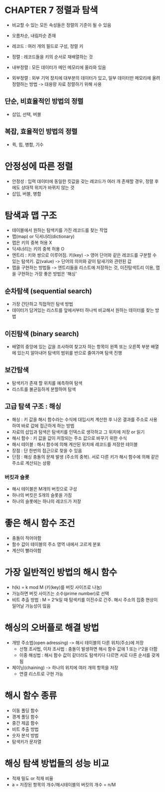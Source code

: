 # CHAPTER 7 정렬과 탐색
- 비교할 수 있는 모든 속성들은 정렬의 기준이 될 수 있음
- 오름차순, 내림차순 존재
- 레코드 : 여러 개의 필드로 구성, 정렬 키
- 정렬 : 레코드들을 키의 순서로 재배열하는 것

- 내부정렬 : 모든 데이터가 메인 메모리에 올라와 있음
- 외부정렬 : 외부 기억 장치에 대부분의 데이터가 있고, 일부 데이터만 메모리에 올려 정렬하는 방법 -> 대용량 자료 정렬하기 위해 사용

## 단순, 비효율적인 방법의 정렬
- 삽입, 선택, 버블

## 복잡, 효율적인 방법의 정렬
- 퀵, 힙, 병합, 기수

# 안정성에 따른 정렬
- 안정성 : 입력 데이터에 동일한 킷값을 갖는 레코드가 여러 개 존재할 경우, 정렬 후에도 상대적 위치가 바뀌지 않는 것
- 삽입, 버블, 병합

# 탐색과 맵 구조
- 테이블에서 원하는 탐색키를 가진 레코드를 찾는 작업
- 맵(map) or 딕셔너리(dictionary)
- 맵은 키의 중복 허용 X
- 딕셔너리는 키의 중복 허용 O
- 엔트리 : 키와 쌍으로 이루어짐. 키(key) -> 영어 단어와 같은 레코드를 구분할 수 있는 탐색키. 값(value) -> 단어의 의미와 같이 탐새기와 관련된 값
- 맵을 구현하는 방법들 -> 엔트리들을 리스트에 저장하는 것, 이진탐색트리 이용, 맵을 구현하는 가장 좋은 방법은 '해싱'

## 순차탐색 (sequential search)
- 가장 간단하고 직접적인 탐색 방법
- 데이터가 담겨있는 리스트를 앞에서부터 하나씩 비교해서 원하는 데이터를 찾는 방법

## 이진탐색 (binary search)
- 배열의 중앙에 있는 값을 조사하여 찾고자 하는 항목이 왼쪽 또는 오른쪽 부분 배열에 있는지 알아내어 탐색의 범위를 반으로 줄여가며 탐색 진행

## 보간탐색
- 탐색키가 존재 할 위치를 예측하여 탐색
- 리스트를 불균등하게 분할하여 탐색

## 고급 탐색 구조 : 해싱
- 해싱 : 키 값을 해시 함수라는 수식에 대입시켜 계산한 후 나온 결과를 주소로 사용하여 바로 값에 접근하게 하는 방법
- 자료의 삽입과 탐색은 탐색키를 인덱스로 생각하고 그 위치에 저장 or 읽기
- 해시 함수 : 키 값을 값이 저장되는 주소 값으로 바꾸기 위한 수식
- 해시 테이블 : 해시 함수에 의해 계산된 위치에 레코드를 저장한 테이블
- 장점 : 단 한번의 접근으로 찾을 수 있음
- 단점 : 해싱 충돌의 문제 발생 (주소의 중복). 서로 다른 키가 해시 함수에 의해 같은 주소로 계산되는 상황


### 버킷과 슬롯
- 해시 테이블은 M개의 버킷으로 구성
- 하나의 버킷은 S개의 슬롯을 가짐
- 하나의 슬롯에는 하나의 레코드가 저장

# 좋은 해시 함수 조건
- 충돌이 적어야함
- 함수 값이 테이블의 주소 영역 내에서 고르게 분포
- 계산이 빨라야함

# 가장 일반적인 방법의 해시 함수
- h(k) = k mod M (키(key)를 버킷 사이즈로 나눔)
- 가능하면 버킷 사이즈는 소수(prime number)로 선택
- 비트 추출 방법 : M = 2^k일 때 탐색키를 이진수로 간주. 해시 주소의 집중 현상이 일어날 가능성이 많음

# 해싱의 오버플로 해결 방법
- 개방 주소법(open adressing) -> 해시 테이블의 다른 위치(주소)에 저장
    - 선형 조사법, 이차 조사법 : 충돌이 발생하면 해시 함수 값에 1 또는 i^2을 더함
    - 이중 해싱법 : 해시 함수 값이 같더라도 탐색키다 다르면 서로 다른 순서를 갖게됨
- 체이닝(chaining) -> 하나의 위치에 여러 개의 항목을 저장
    - 연결 리스트로 구현 가능

# 해시 함수 종류
- 이동 폴딩 함수
- 경계 폴딩 함수
- 중간 제곱 함수
- 비트 추출 방법
- 숫자 분석 방법
- 탐색키가 문자열

# 해싱 탐색 방법들의 성능 비교
- 적재 밀도 or 적재 비율
- a = 저장된 항목의 개수/해시테이블의 버킷의 개수 = n/M